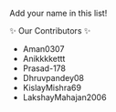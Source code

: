 Add your name in this list!

✨ Our Contributors ✨
- Aman0307
- Anikkkkettt
- Prasad-178
- Dhruvpandey08
- KislayMishra69
- LakshayMahajan2006
